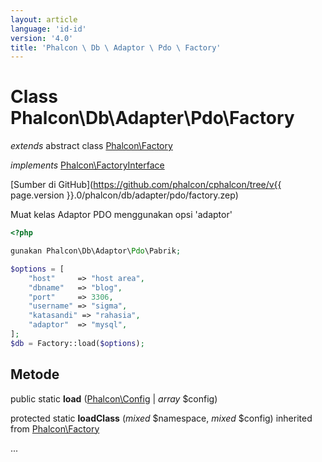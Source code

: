 ```yaml
---
layout: article
language: 'id-id'
version: '4.0'
title: 'Phalcon \ Db \ Adaptor \ Pdo \ Factory'
---
```

# Class **Phalcon\Db\Adapter\Pdo\Factory**

*extends* abstract class [Phalcon\Factory](Phalcon_Factory)

*implements* [Phalcon\FactoryInterface](Phalcon_FactoryInterface)

[Sumber di GitHub](https://github.com/phalcon/cphalcon/tree/v{{ page.version }}.0/phalcon/db/adapter/pdo/factory.zep)

Muat kelas Adaptor PDO menggunakan opsi 'adaptor'

```php
<?php

gunakan Phalcon\Db\Adaptor\Pdo\Pabrik;

$options = [
    "host"     => "host area",
    "dbname"   => "blog",
    "port"     => 3306,
    "username" => "sigma",
    "katasandi" => "rahasia",
    "adaptor"  => "mysql",
];
$db = Factory::load($options);

```

## Metode

public static **load** ([Phalcon\Config](Phalcon_Config) | *array* $config)

protected static **loadClass** (*mixed* $namespace, *mixed* $config) inherited from [Phalcon\Factory](Phalcon_Factory)

...
